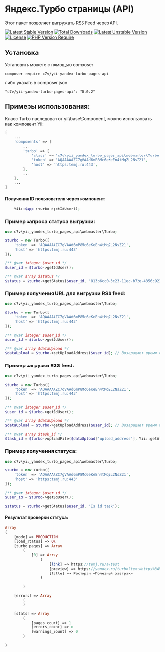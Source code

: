 # Яндекс.Турбо страницы (API)

Этот пакет позволяет выгружать RSS Feed через API.

[![Latest Stable Version](http://poser.pugx.org/c7v/yii_yandex_turbo_pages_api/v)](https://packagist.org/packages/c7v/yii_yandex_turbo_pages_api) [![Total Downloads](http://poser.pugx.org/c7v/yii_yandex_turbo_pages_api/downloads)](https://packagist.org/packages/c7v/yii_yandex_turbo_pages_api) [![Latest Unstable Version](http://poser.pugx.org/c7v/yii_yandex_turbo_pages_api/v/unstable)](https://packagist.org/packages/c7v/yii_yandex_turbo_pages_api) [![License](http://poser.pugx.org/c7v/yii_yandex_turbo_pages_api/license)](https://packagist.org/packages/c7v/yii_yandex_turbo_pages_api) [![PHP Version Require](http://poser.pugx.org/c7v/yii_yandex_turbo_pages_api/require/php)](https://packagist.org/packages/c7v/yii_yandex_turbo_pages_api)

## Установка
Установить можете с помощью composer

```
composer require c7v/yii-yandex-turbo-pages-api
```

либо указать в composer.json

```
"c7v/yii-yandex-turbo-pages-api": "0.0.2"
```

## Примеры использования:
Класс Turbo наследован от yii\base\Component, можно использовать как компонент Yii:

```php
[
    ...
    'components' => [
        ...
        'turbo' => [
            'class' => 'c7v\yii_yandex_turbo_pages_api\webmaster\Turbo',
            'token' => 'AQAAAAAZC7gVAAd6mP8Mc6eКeEn4tMqZL2NsZ21',
            'host' => 'https:temj.ru:443',
        ],
        ...
    ],
    ...
]
```
#### Получения ID пользователя через компонент:
```php
    Yii::$app->turbo->getIdUser();
```

### Пример запроса статуса выгрузки:
```php
use c7v\yii_yandex_turbo_pages_api\webmaster\Turbo;

$turbo = new Turbo([
    'token' => 'AQAAAAAZC7gVAAd6mP8Mc6eКeEn4tMqZL2NsZ21',
    'host' => 'https:temj.ru:443'
]);

/** @var integer $user_id */
$user_id = $turbo->getIdUser();

/** @var array $status */
$status = $turbo->getStatus($user_id, '813b6cc0-3c23-11ec-b72e-4356c923ca0e');
```

### Пример получения URL для выгрузки RSS feed:
```php
use c7v\yii_yandex_turbo_pages_api\webmaster\Turbo;

$turbo = new Turbo([
    'token' => 'AQAAAAAZC7gVAAd6mP8Mc6eКeEn4tMqZL2NsZ21',
    'host' => 'https:temj.ru:443'
]);

/** @var integer $user_id */
$user_id = $turbo->getIdUser();

/** @var array $dataUpload */
$dataUpload = $turbo->getUploadAddress($user_id); // Возаращает время жизни и URL.
```

### Пример загрузки RSS feed:

```php
use c7v\yii_yandex_turbo_pages_api\webmaster\Turbo;

$turbo = new Turbo([
    'token' => 'AQAAAAAZC7gVAAd6mP8Mc6eКeEn4tMqZL2NsZ21',
    'host' => 'https:temj.ru:443'
]);

/** @var integer $user_id */
$user_id = $turbo->getIdUser();

/** @var array $dataUpload */
$dataUpload = $turbo->getUploadAddress($user_id); // Возаращает время жизни и URL.

/** @var array $task_id */
$task_id = $turbo->uploadFile($dataUpload['upload_address'], Yii::getAlias('@app/web/turbo.rss'))
```

### Пример получения статуса:

```php
use c7v\yii_yandex_turbo_pages_api\webmaster\Turbo;

$turbo = new Turbo([
    'token' => 'AQAAAAAZC7gVAAd6mP8Mc6eКeEn4tMqZL2NsZ21',
    'host' => 'https:temj.ru:443'
]);

/** @var integer $user_id */
$user_id = $turbo->getIdUser();

$status = $turbo->getStatus($user_id, 'Is id task');
```
#### Результат проверки статуса:
```php
Array
(
    [mode] => PRODUCTION
    [load_status] => OK
    [turbo_pages] => Array
        (
            [0] => Array
                (
                    [link] => https://temj.ru/a/test
                    [preview] => https://yandex.ru/turbo?text=https%3A%2F%2Ftemj.ru%2Fa%2Ftest&from=webmaster&ncrnd=-4122400180298628800
                    [title] => Ресторан «Полезный завтрак»
                )

        )

    [errors] => Array
        (
        )

    [stats] => Array
        (
            [pages_count] => 1
            [errors_count] => 0
            [warnings_count] => 0
        )

)
```